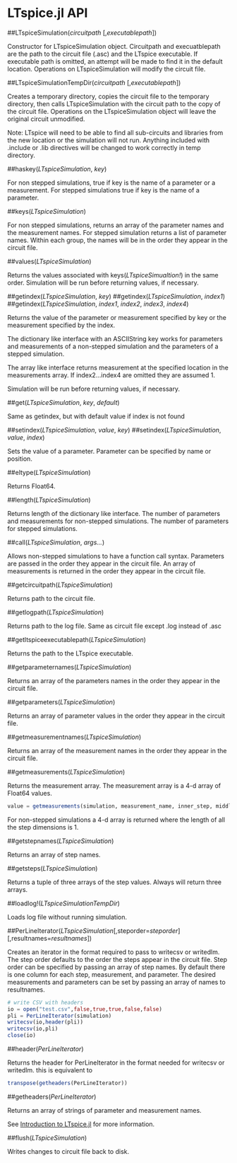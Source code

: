 # LTspice.jl API

##LTspiceSimulation(*circuitpath* [,*executablepath*])

Constructor for LTspiceSimulation object.  Circuitpath and execuatblepath are the path to the circuit file (.asc) and the LTspice executable.  If executable path is omitted, an attempt will be made to find it in the default location.  Operations on LTspiceSimulation will modify the circuit file.

##LTspiceSimulationTempDir(*circuitpath* [,*executablepath*])

Creates a temporary directory, copies the circuit file to the temporary directory, then calls LTspiceSimulation with the circuit path to the copy of the circuit file.  Operations on the LTspiceSimulation object will leave the original circuit unmodified.

Note: LTspice will need to be able to find all sub-circuits and libraries from the new location or the simulation will not run.  Anything included with .include or .lib directives will be changed to work correctly in temp directory.

##haskey(*LTspiceSimulation*, *key*)

For non stepped simulations, true if key is the name of a parameter or a measurement.  For stepped simulations true if key is the name of a parameter.

##keys(*LTspiceSimulation*)

For non stepped simulations, returns an array of the parameter names and the measurement names.  For stepped simulation returns a list of parameter names.  Within each group, the names will be in the order they appear in the circuit file.

##values(*LTspiceSimulation*)

Returns the values associated with keys(*LTspiceSimualtion!*) in the same order.  Simulation will be run before returning values, if necessary.

##getindex(*LTspiceSimulation*, *key*)
##getindex(*LTspiceSimulation*, *index1*)
##getindex(*LTspiceSimulation*, *index1*, *index2*, *index3*, *index4*)

Returns the value of the parameter or measurement specified by key or the measurement specified by the index.

The dictionary like interface with an ASCIIString key works for parameters and measurements of a non-stepped simulation and the parameters of a stepped simulation.

The array like interface returns measurement at the specified location in the measurements array.  If index2...index4 are omitted they are assumed 1.

Simulation will be run before returning values, if necessary.

##get(*LTspiceSimulation*, *key*, *default*)

Same as getindex, but with default value if index is not found

##setindex(*LTspiceSimulation*, *value*, *key*)
##setindex(*LTspiceSimulation*, *value*, *index*)

Sets the value of a parameter.  Parameter can be specified by name or position.

##eltype(*LTspiceSimulation*)

Returns Float64.

##length(*LTspiceSimulation*)

Returns length of the dictionary like interface.  The number of parameters and measurements for non-stepped simulations.  The number of parameters for stepped simulations.

##call(*LTspiceSimulation*, *args...*)

Allows non-stepped simulations to have a function call syntax.  Parameters are passed in the order they appear in the circuit file.  An array of measurements is returned in the order they appear in the circuit file.

##getcircuitpath(*LTspiceSimulation*)

Returns path to the circuit file.

##getlogpath(*LTspiceSimulation*)

Returns path to the log file.  Same as circuit file except .log instead of .asc

##getltspiceexecutablepath(*LTspiceSimulation*)

Returns the path to the LTspice executable.

##getparameternames(*LTspiceSimulation*)

Returns an array of the parameters names in the order they appear in the circuit file.

##getparameters(*LTspiceSimulation*)

Returns an array of parameter values in the order they appear in the circuit file.

##getmeasurementnames(*LTspiceSimulation*)

Returns an array of the measurement names in the order they appear in the circuit file.

##getmeasurements(*LTspiceSimulation*)

Returns the measurement array.  The measurement array is a 4-d array of Float64 values.  
 
```julia
value = getmeasurements(simulation, measurement_name, inner_step, middle_step, outer_step)
```

For non-stepped simulations a 4-d array is returned where the length of all the step dimensions is 1.

##getstepnames(*LTspiceSimulation*)

Returns an array of step names.

##getsteps(*LTspiceSimulation*)

Returns a tuple of three arrays of the step values.  Always will return three arrays.

##loadlog!(*LTspiceSimulationTempDir*)

Loads log file without running simulation.

##PerLineIterator(*LTspiceSimulation*[,steporder=*steporder*][,resultnames=*resultnames*])

Creates an iterator in the format required to pass to writecsv or writedlm.  The step order defaults to the order the steps appear in the circuit file.  Step order can be specified by passing an array of step names.  By default there is one column for each step, measurement, and parameter.  The desired measurements and parameters can be set by passing an array of names to resultnames.

```julia
# write CSV with headers
io = open("test.csv",false,true,true,false,false)
pli = PerLineIterator(simulation)
writecsv(io,header(pli))
writecsv(io,pli)
close(io)
```
##header(*PerLineIterator*)

Returns the header for PerLineIterator in the format needed for writecsv or writedlm.  this is equivalent to 
```julia
transpose(getheaders(PerLineIterator))
```

##getheaders(*PerLineIterator*)

Returns an array of strings of parameter and measurement names.


See [Introduction to LTspice.jl](https://github.com/cstook/LTspice.jl/blob/master/docs/introduction.ipynb) for more information.

##flush(*LTspiceSimulation*)

Writes changes to circuit file back to disk.

